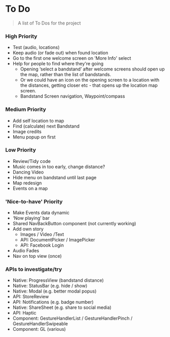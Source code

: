 # To Do

> A list of To Dos for the project

### High Priority

* Test (audio, locations)
* Keep audio (or fade out) when found location
* Go to the first one welcome screen on 'More Info' select
* Help for people to find where they're going
  * Opening ‘select a bandstand’ after welcome screens should open up the map, rather than the list of bandstands.
  * Or we could have an icon on the opening screen to a location with the distances, getting closer etc - that opens up the location map screen.
  * Bandstand Screen navigation, Waypoint/compass

### Medium Priority

* Add self location to map
* Find (calculate) next Bandstand
* Image credits
* Menu popup on first

### Low Priority

* Review/Tidy code
* Music comes in too early, change distance?
* Dancing Video
* Hide menu on bandstand until last page
* Map redesign
* Events on a map

### 'Nice-to-have' Priority

* Make Events data dynamic
* ‘Now playing’ bar
* Shared NavBackButton component (not currently working)
* Add own story
  * Images / Video /Text
  * API: DocumentPicker / ImagePicker
  * API: Facebook Login
* Audio Fades
* Nav on top view (once)

### APIs to investigate/try

* Native: ProgressView (bandstand distance)
* Native: StatusBar (e.g. hide / show)
* Native: Modal (e.g. better modal popus)
* API: StoreReview
* API: Notifications (e.g. badge number) 
* Native: ShareSheet (e.g. share to social media)
* API: Haptic
* Component: GestureHandlerList / GestureHandlerPinch / GestureHandlerSwipeable
* Component: GL (various)